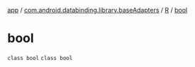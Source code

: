 [app](../../../index.md) / [com.android.databinding.library.baseAdapters](../../index.md) / [R](../index.md) / [bool](./index.md)

# bool

`class bool`
`class bool`
